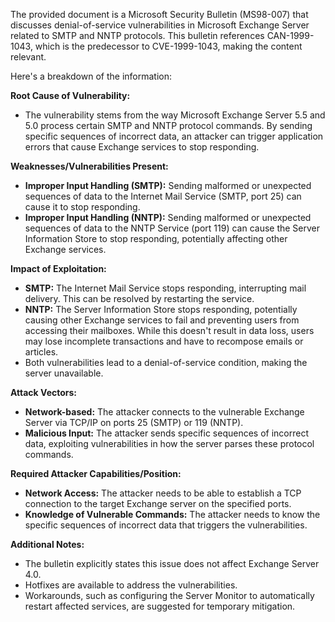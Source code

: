 The provided document is a Microsoft Security Bulletin (MS98-007) that discusses denial-of-service vulnerabilities in Microsoft Exchange Server related to SMTP and NNTP protocols. This bulletin references CAN-1999-1043, which is the predecessor to CVE-1999-1043, making the content relevant.

Here's a breakdown of the information:

**Root Cause of Vulnerability:**

- The vulnerability stems from the way Microsoft Exchange Server 5.5 and 5.0 process certain SMTP and NNTP protocol commands. By sending specific sequences of incorrect data, an attacker can trigger application errors that cause Exchange services to stop responding.

**Weaknesses/Vulnerabilities Present:**

- **Improper Input Handling (SMTP):** Sending malformed or unexpected sequences of data to the Internet Mail Service (SMTP, port 25) can cause it to stop responding.
- **Improper Input Handling (NNTP):** Sending malformed or unexpected sequences of data to the NNTP Service (port 119) can cause the Server Information Store to stop responding, potentially affecting other Exchange services.

**Impact of Exploitation:**

- **SMTP:** The Internet Mail Service stops responding, interrupting mail delivery.  This can be resolved by restarting the service.
- **NNTP:** The Server Information Store stops responding, potentially causing other Exchange services to fail and preventing users from accessing their mailboxes. While this doesn't result in data loss, users may lose incomplete transactions and have to recompose emails or articles.
- Both vulnerabilities lead to a denial-of-service condition, making the server unavailable.

**Attack Vectors:**

- **Network-based:** The attacker connects to the vulnerable Exchange Server via TCP/IP on ports 25 (SMTP) or 119 (NNTP).
- **Malicious Input:** The attacker sends specific sequences of incorrect data, exploiting vulnerabilities in how the server parses these protocol commands.

**Required Attacker Capabilities/Position:**

- **Network Access:**  The attacker needs to be able to establish a TCP connection to the target Exchange server on the specified ports.
- **Knowledge of Vulnerable Commands:**  The attacker needs to know the specific sequences of incorrect data that triggers the vulnerabilities.

**Additional Notes:**

- The bulletin explicitly states this issue does not affect Exchange Server 4.0.
- Hotfixes are available to address the vulnerabilities.
- Workarounds, such as configuring the Server Monitor to automatically restart affected services, are suggested for temporary mitigation.